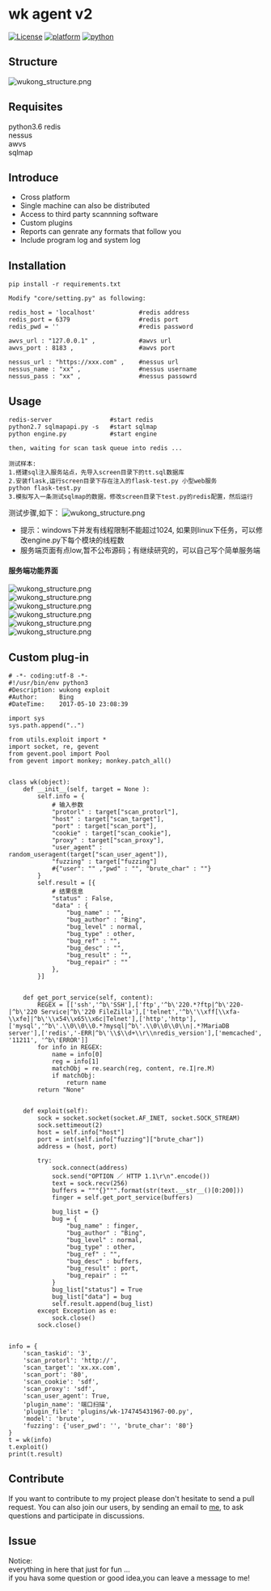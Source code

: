 # wk agent v2

[![License](https://img.shields.io/:license-gpl3-blue.svg)](https://www.gnu.org/licenses/gpl-3.0.html)
[![platform](https://img.shields.io/badge/platform-osx%2Flinux%2Fwindows-green.svg)](https://github.com/Canbing007/wukong-agent)
[![python](https://img.shields.io/badge/python-3.6-blue.svg)](https://www.python.org/downloads/)


## Structure

![wukong_structure.png](http://upload-images.jianshu.io/upload_images/2693750-90800cae74c39f4a.png?imageMogr2/auto-orient/strip%7CimageView2/2/w/1240)


## Requisites   
python3.6
redis  
nessus  
awvs  
sqlmap

## Introduce

- Cross platform         
- Single machine can also be distributed         
- Access to third party scannning software   
- Custom plugins        
- Reports can genrate any formats that follow you     
- Include program log and system log


## Installation

```
pip install -r requirements.txt  

Modify "core/setting.py" as following:

redis_host = 'localhost'    		#redis address   
redis_port = 6379           		#redis port   
redis_pwd = ''              		#redis password

awvs_url : "127.0.0.1" ,    		#awvs url
awvs_port : 8183 ,          		#awvs port

nessus_url : "https://xxx.com" ,    #nessus url
nessus_name : "xx" ,                #nessus username
nessus_pass : "xx" ,                #nessus passowrd

```

## Usage 

```
redis-server				#start redis
python2.7 sqlmapapi.py -s 	#start sqlmap
python engine.py  			#start engine

then, waiting for scan task queue into redis ...  

测试样本:
1.搭建sql注入服务站点，先导入screen目录下的tt.sql数据库
2.安装flask,运行screen目录下存在注入的flask-test.py 小型web服务  
python flask-test.py
3.模拟写入一条测试sqlmap的数据，修改screen目录下test.py的redis配置，然后运行
```

测试步骤,如下：
![wukong_structure.png](https://github.com/Canbing007/wukong-agent/blob/master/screen/wk-agent-v2.0.gif)

- 提示：windows下并发有线程限制不能超过1024, 如果则linux下任务，可以修改engine.py下每个模块的线程数
- 服务端页面有点low,暂不公布源码；有继续研究的，可以自己写个简单服务端


#### 服务端功能界面    

![wukong_structure.png](https://raw.githubusercontent.com/Canbing007/wukong-agent/master/screen/index1.png)  
![wukong_structure.png](https://raw.githubusercontent.com/Canbing007/wukong-agent/master/screen/index2.png)   
![wukong_structure.png](https://raw.githubusercontent.com/Canbing007/wukong-agent/master/screen/index3.png)  
![wukong_structure.png](https://raw.githubusercontent.com/Canbing007/wukong-agent/master/screen/index4.png)   
![wukong_structure.png](https://raw.githubusercontent.com/Canbing007/wukong-agent/master/screen/index5.png)  
![wukong_structure.png](https://raw.githubusercontent.com/Canbing007/wukong-agent/master/screen/index6.png)   


## Custom plug-in

```
# -*- coding:utf-8 -*- 
#!/usr/bin/env python3
#Description: wukong exploit 
#Author:      Bing
#DateTime:    2017-05-10 23:08:39

import sys
sys.path.append("..")

from utils.exploit import *
import socket, re, gevent
from gevent.pool import Pool
from gevent import monkey; monkey.patch_all()


class wk(object):
    def __init__(self, target = None ):
        self.info = {
            # 输入参数
            "protorl" : target["scan_protorl"],
            "host" : target["scan_target"],    
            "port" : target["scan_port"],
            "cookie" : target["scan_cookie"],
            "proxy" : target["scan_proxy"],
            "user_agent" : random_useragent(target["scan_user_agent"]),
            "fuzzing" : target["fuzzing"]
            #{"user": "" ,"pwd" : "", "brute_char" : ""} 
        }
        self.result = [{
            # 结果信息
            "status" : False,
            "data" : {
                "bug_name" : "",
                "bug_author" : "Bing",
                "bug_level" : normal,
                "bug_type" : other,
                "bug_ref" : "",
                "bug_desc" : "",
                "bug_result" : "",
                "bug_repair" : ""
            },
        }]


    def get_port_service(self, content):
        REGEX = [['ssh','^b\'SSH'],['ftp','^b\'220.*?ftp|^b\'220-|^b\'220 Service|^b\'220 FileZilla'],['telnet','^b\'\\xff[\\xfa-\\xfe]|^b\'\\x54\\x65\\x6c|Telnet'],['http','http'],['mysql','^b\'.\\0\\0\\0.*?mysql|^b\'.\\0\\0\\0\\n|.*?MariaDB server'],['redis','-ERR|^b\'\\$\\d+\\r\\nredis_version'],['memcached', '11211', '^b\'ERROR']]
        for info in REGEX:
            name = info[0]
            reg = info[1]
            matchObj = re.search(reg, content, re.I|re.M)
            if matchObj:
                return name
        return "None"


    def exploit(self):
        sock = socket.socket(socket.AF_INET, socket.SOCK_STREAM)
        sock.settimeout(2)
        host = self.info["host"]
        port = int(self.info["fuzzing"]["brute_char"])
        address = (host, port)

        try:
            sock.connect(address)
            sock.send("OPTION ／ HTTP 1.1\r\n".encode())
            text = sock.recv(256)
            buffers = """{}""".format(str(text.__str__()[0:200]))
            finger = self.get_port_service(buffers)

            bug_list = {}
            bug = {
                "bug_name" : finger,
                "bug_author" : "Bing",
                "bug_level" : normal,
                "bug_type" : other,
                "bug_ref" : "",
                "bug_desc" : buffers,
                "bug_result" : port,
                "bug_repair" : ""
            }
            bug_list["status"] = True
            bug_list["data"] = bug
            self.result.append(bug_list)
        except Exception as e:
            sock.close()
        sock.close()


info = {
    'scan_taskid': '3', 
    'scan_protorl': 'http://', 
    'scan_target': 'xx.xx.com', 
    'scan_port': '80', 
    'scan_cookie': 'sdf', 
    'scan_proxy': 'sdf', 
    'scan_user_agent': True, 
    'plugin_name': '端口扫描', 
    'plugin_file': 'plugins/wk-174745431967-00.py', 
    'model': 'brute', 
    'fuzzing': {'user_pwd': '', 'brute_char': '80'}
}
t = wk(info)
t.exploit()
print(t.result)

```

## Contribute

If you want to contribute to my project please don't hesitate to send a pull request. You can also join our users, by sending an email to [me](mailto:wulitouhaha@vip.qq.com), to ask questions and participate in discussions.


## Issue

Notice:    
everything in here that just for fun ...   
if you hava some question or good idea,you can leave a message to me!

